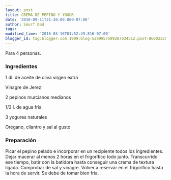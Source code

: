 ```yaml
---
layout: post
title: CREMA DE PEPINO Y YOGUR
date: '2010-09-11T21:30:00.000-07:00'
author: Smurf Dad
tags: 
modified_time: '2016-03-16T01:52:49.816-07:00'
blogger_id: tag:blogger.com,1999:blog-5299957599287034512.post-860023201509521720
---
```


Para 4 personas.

<h3>Ingredientes</h3>

1 dl. de aceite de oliva virgen extra

Vinagre de Jerez

2 pepinos murcianos medianos

1/2 l. de agua fría

3 yogures naturales

Orégano, cilantro y sal al gusto

<h3>Preparación</h3>

Picar el pepino pelado e incorporar en un recipiente todos los ingredientes. Dejar macerar al menos 2 horas en el frigorífico todo junto. Transcurrido ese tiempo, batir con la batidora hasta conseguir una crema de textura ligada. Comprobar de sal y vinagre. Volver a reservar en el frigorífico hasta la hora de servir. Se debe de tomar bien fría.

